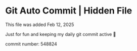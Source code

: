 # Git Auto Commit | Hidden File

This file was added Feb 12, 2025

Just for fun and keeping my daily git commit active 🤪

commit number: 548824
